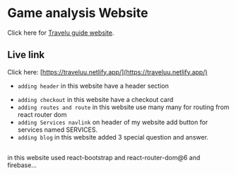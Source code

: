 # Game analysis Website

Click here for [Travelu guide website](https://traveluu.netlify.app/).

## Live link

Click here: [https://traveluu.netlify.app/](https://traveluu.netlify.app/)


* `adding header`
in this website have a header section
- `adding checkout`
in this website have a checkout card
- `adding routes and route`
in this website use many many for routing from react router dom
- `adding Services navlink`
on header of my website add button for services named SERVICES.
- `adding blog`
in this website added 3 special question and answer.

##
in this website used react-bootstrap and react-router-dom@6 and firebase...
